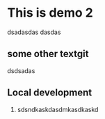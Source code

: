 # This is demo 2
dsadasdas dasdas
## some other textgit 
dsdsadas

## Local development
1. sdsndkaskdasdmkasdkaskd
